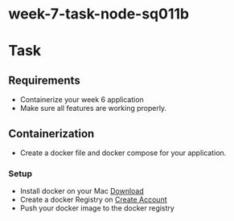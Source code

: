 # week-7-task-node-sq011b

# Task

## Requirements
-  Containerize your week 6 application
-  Make sure all features are working properly.

## Containerization
- Create a docker file and docker compose for your application.

### Setup
- Install docker on your Mac <a href="https://desktop.docker.com/mac/stable/Docker.dmg">Download</a>
- Create a docker Registry on <a href="https://hub.docker.com/signup">Create Account</a>
- Push your docker image to the docker registry
